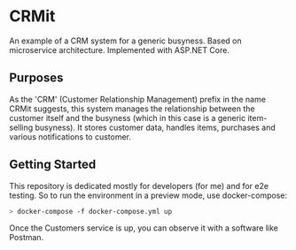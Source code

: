 # CRMit
An example of a CRM system for a generic busyness. Based on microservice architecture. Implemented with ASP.NET Core.

## Purposes
As the 'CRM' (Customer Relationship Management) prefix in the name CRMit suggests, this system manages the relationship 
between the customer itself and the busyness (which in this case is a generic item-selling busyness). It stores 
customer data, handles items, purchases and various notifications to customer.

## Getting Started
This repository is dedicated mostly for developers (for me) and for e2e testing. So to run the environment in a preview mode, use docker-compose:
```sh
> docker-compose -f docker-compose.yml up
```

Once the Customers service is up, you can observe it with a software like Postman.